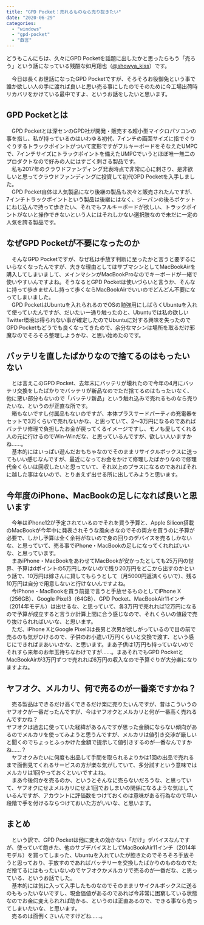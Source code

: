 ```yaml
---
title: "GPD Pocket：売れるものなら売り抜きたい"
date: "2020-06-29"
categories: 
  - "windows"
  - "gpd-pocket"
  - "戯言"
---
```


どうもこんにちは、久々にGPD Pocketを話題に出したかと思ったらもう「売ろう」という話になっている残酷な如月翔也（[@showya\_kiss](http://twitter.com/showya_kiss)）です。  
  
　今日は長くお世話になったGPD Pocketですが、そろそろお役御免という事で誰か欲しい人の手に渡れば良いと思い売る事にしたのでそのために今工場出荷時リカバリをかけている最中ですよ、というお話をしたいと思います。  

## GPD Pocketとは

　GPD Pocketとは深センのGPD社が開発・販売する超小型マイクロパソコンの事を指し、私が持っているのはいわゆる初代、7インチの画面サイズに指でぐりぐりするトラックポイントがついて変形ですがフルキーボードをそなえたUMPCで、7インチサイズにトラックポイントを備えたUMPCでいうとほぼ唯一無二のプロダクトなので好みの人にはすごく刺さる製品です。  
　私も2017年のクラウドファンディング発表時点で非常に心に刺さり、是非欲しいと思ってクラウドファンディングに投資して初代GPD Pocketを入手しました。  
　GPD Pocket自体は人気製品になり後継の製品も次々と販売されたんですが、7インチトラックポイントという製品は後継にはなく、ジーパンの後ろポケットにねじ込んで持って歩きたい、それでもフルキーボードが欲しい、トラックポイントがないと操作できないという人にはそれしかない選択肢なので未だに一定の人気を誇る製品です。  

## なぜGPD Pocketが不要になったのか

　そんなGPD Pocketですが、なぜ私は手放す判断に至ったかと言うと要するにいらなくなったんですが、大きな理由としてはサブマシンとしてMacBookAirを購入してしまいまして、メインマシンがMacBookProなのでキーボードが一緒で使いやすいんですよね。そうなるとGPD Pocketは使いづらいと言うか、そんなに持って歩きませんし持って歩くならMacBookAirでいいのでどんどん不要になってしまいました。  
　GPD PocketはUbuntuを入れられるのでOSの勉強用にしばらくUbuntuを入れて使っていたんですが、だいたい一通り触ったのと、Ubuntuでは私の欲しいTwitter環境は得られない事が確定したのでUbuntuに対する興味を失ったのでGPD Pocketもどうでも良くなってきたので、余分なマシンは場所を取るだけ邪魔なのでそろそろ整理しようかな、と思い始めたのです。  

## バッテリを直したばかりなので捨てるのはもったいない

　とは言えこのGPD Pocket、去年末にバッテリが壊れたので今年の4月にバッテリ交換をしたばかりでバッテリが新品なのでただ捨てるのはもったいなく、他に悪い部分もないので「バッテリ新品」という触れ込みで売れるものなら売りたいな、というのが正直な所です。  
　箱もないですし付属品もないのですが、本体プラスサードパーティの充電器をセットで3万くらいで売れないかな、と思っていて、2〜3万円になるのであればバッテリ修理で負担したお金が戻ってくるイメージですし、モノも愛してくれる人の元に行けるのでWin-Winだな、と思っているんですが、欲しい人いますかね……。  
　基本的にはいっぱい遊んだおもちゃなのでそのままリサイクルボックスに送ってもいい感じなんですが、最近になってお金をかけて修理したばかりなので修理代金くらいは回収したいと思っていて、それ以上のプラスになるのであればそれに越した事はないので、とりあえず出せる所に出してみようと思います。  

## 今年度のiPhone、MacBookの足しになれば良いと思います

　今年はiPhone12が予定されているのでそれを買う予算と、Apple Silicon搭載のMacBookが今年中に発表されそうな風向きなのでその両方を買うのに予算が必要で、しかし予算は全く余裕がないので身の回りのデバイスを売るしかないな、と思っていて、売る事でiPhone・MacBookの足しになってくれればいいな、と思っています。  
　まあiPhone・MacBookをあわせてMacBookが安かったとしても25万円の世界、予算はdポイントの5万円しかないので残り20万円をどこから出すのかという話で、10万円は嫁さんに貸してもらうとして（月5000円返済くらいで）、残る10万円は自分で用意しないと行けないんですよね。  
　今iPhone・MacBookを買う前提で言うと手放せるものとしてiPhone X（256GB）、Google Pixel3（64GB）、GPD Pocket、MacBookAir11インチ（2014年モデル）は出せるな、と思っていて、各3万円で売れれば12万円になるので予算が成立すると言うか計算上間に合う感じなので、それくらいの値段で売り抜けられればいいな、と思います。  
　ただ、iPhone XとGoogle Pixel3は長男と次男が欲しがっているので目の前で売るのも気がひけるので、子供のお小遣い1万円くらいと交換で渡す、という感じにできればまあいいかな、と思います。まあ子供は1万円も持っていないのでそれすら来年のお年玉待ちなわけですが……。まあそれでもGPD PocketとMacBookAirが3万円ずつで売れれば6万円の収入なので予算ぐりが大分楽になりますよね。  

## ヤフオク、メルカリ、何で売るのが一番楽ですかね？

　売る製品はできるだけ高くできるだけ楽に売りたいんですが、昔はこういうのヤフオクが一番だったんですが、今はヤフオクとメルカリと何が一番高く売れるんですかね？  
ヤフオクは過去に使っていた経緯があるんですが思った金額にならない傾向があるのでメルカリを使ってみようと思うんですが、メルカリは値引き交渉が厳しいと聞くのでちょっとふっかけた金額で提示して値引きするのが一番なんですかね……？  
　ヤフオクみたいに何度も出品して手間を取られるよりかは1回の出品で売れるまで面倒見てくれるサービスの方が楽な気がしていて、多分試すという意味ではメルカリは1回やっておくといいですよね。  
　まあ今後何かを売るのか、というとそんなに売らないだろうな、と思っていて、ヤフオクにせよメルカリにせよ1回でおしまいの関係になるような気はしているんですが、アカウントに評価数をつけておくのは意味がある行為なので早い段階で手を付けるならつけておいた方がいいな、と思います。  

## まとめ

　という訳で、GPD Pocketは他に変えの効かない「だけ」デバイスなんですが、使っていて飽きた、他のサブデバイスとしてMacBookAir11インチ（2014年モデル）を買ってしまった、Ubuntuを入れていたが飽きたのでそろそろ手放そうと思っており、手放すのであればバッテリーを交換したばかりのものなのでただ捨てるにはもったいないのでヤフオクかメルカリで売るのが一番だな、と思っている、というお話でした。  
　基本的には気に入って入手したものなのでそのままリサイクルボックスに送るのももったいないですし、現金価値があるのであれば今非常に困窮している状態なのでお金に変えられれば助かる、というのは正直あるので、できる事なら売ってしまいたいな、と思います。  
　売るのは面倒くさいんですけどね……。
